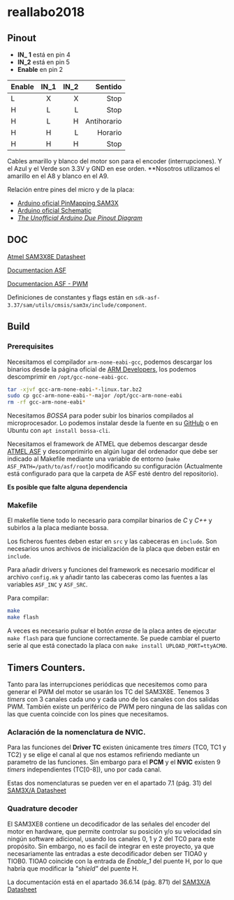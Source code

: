 # reallabo2018

## Pinout

- **IN_ 1** está en pin 4
- **IN_2** está en pin 5
- **Enable** en pin 2

| Enable    | IN\_1  | IN\_2  | Sentido      |
| ----------|:------:| ------:|-------------:|
| L         | X      | X      | Stop         |
| H         | L      | L      | Stop         |
| H         | L      | H      | Antihorario  |
| H         | H      | L      | Horario      |
| H         | H      | H      | Stop         |


Cables amarillo y blanco del motor son para el encoder (interrupciones).
Y el Azul y el Verde son 3.3V y GND en ese orden.
**Nosotros utilizamos el amarillo en el A8 y blanco en el A9.

Relación entre pines del micro y de la placa:
- [Arduino oficial PinMapping SAM3X](https://www.arduino.cc/en/Hacking/PinMappingSAM3X)
- [Arduino oficial Schematic](https://www.arduino.cc/en/uploads/Main/arduino-Due-schematic.pdf)
- [*The Unofficial Arduino Due Pinout Diagram*](http://www.robgray.com/temp/Due-pinout.svg)

## DOC
[Atmel SAM3X8E Datasheet][SAM3X/A Datasheet]

[Documentacion ASF](http://asf.atmel.com/docs/latest/)

[Documentacion ASF - PWM](http://asf.atmel.com/docs/latest/sam3x/html/sam_pwm_quickstart.html)

Definiciones de constantes y flags están en `sdk-asf-3.37/sam/utils/cmsis/sam3x/include/component`.

[SAM3X/A Datasheet]: http://ww1.microchip.com/downloads/en/DeviceDoc/Atmel-11057-32-bit-Cortex-M3-Microcontroller-SAM3X-SAM3A_Datasheet.pdf

## Build
### Prerequisites

Necesitamos el compilador `arm-none-eabi-gcc`, podemos descargar los binarios desde la página oficial de [ARM Developers](https://developer.arm.com/open-source/gnu-toolchain/gnu-rm/downloads), los podemos descomprimir en `/opt/gcc-none-eabi-gcc`.

```sh
tar -xjvf gcc-arm-none-eabi-*-linux.tar.bz2
sudo cp gcc-arm-none-eabi-*-major /opt/gcc-arm-none-eabi
rm -rf gcc-arm-none-eabi*
```

Necesitamos *BOSSA* para poder subir los binarios compilados al microprocesador. Lo podemos instalar desde la fuente en su [GitHub](https://github.com/shumatech/BOSSA) o en Ubuntu con `apt install bossa-cli`.

Necesitamos el framework de ATMEL que debemos descargar desde [ATMEL ASF] y descomprimirlo en algún lugar del ordenador que debe ser indicado al Makefile mediante una variable de entorno (`make ASF_PATH=/path/to/asf/root`)o modificando su configuración (Actualmente está configurado para que la carpeta de ASF esté dentro del repositorio).

**Es posible que falte alguna dependencia**

[ATMEL ASF]: https://www.microchip.com/avr-support/advanced-software-framework-(asf)

### Makefile
El makefile tiene todo lo necesario para compilar binarios de *C* y *C++* y subirlos a la placa mediante bossa.

Los ficheros fuentes deben estar en `src` y las cabeceras en `include`. Son necesarios unos archivos de inicialización de la placa que deben estár en `include`.

Para añadir drivers y funciones del framework es necesario modificar el archivo `config.mk` y añadir tanto las cabeceras como las fuentes a las variables `ASF_INC` y `ASF_SRC`.

Para compilar:
```sh
make
make flash
```

A veces es necesario pulsar el botón *erase* de la placa antes de ejecutar `make flash` para que funcione correctamente. Se puede cambiar el puerto serie al que está conectado la placa con `make install UPLOAD_PORT=ttyACM0`.

## Timers Counters.
Tanto para las interrupciones periódicas que necesitemos como para generar el PWM del motor se usarán los TC del SAM3X8E.
Tenemos 3 *timers* con 3 canales cada uno y cada uno de los canales con dos salidas PWM. También existe un periférico de PWM pero ninguna de las salidas con las que cuenta coincide con los pines que necesitamos.

### Aclaración de la nomenclatura de NVIC.
Para las funciones del **Driver TC** existen únicamente tres *timers* (TC0, TC1 y TC2) y se elige el canal al que nos estamos refiriendo mediante un parametro de las funciones. Sin embargo para el **PCM** y el **NVIC** existen 9 *timers* independientes (TC[0-8]), uno por cada canal.

Estas dos nomenclaturas se pueden ver en el apartado 7.1 (pág. 31) del [SAM3X/A Datasheet]

### Quadrature decoder
El SAM3XE8 contiene un decodificador de las señales del encoder del motor en hardware, que permite controlar su posición y/o su velocidad sin ningún software adicional, usando los canales 0, 1 y 2 del TC0 para este propósito. Sin embargo, no es facil de integrar en este proyecto, ya que necesariamente las entradas a este decodificador deben ser TIOA0 y TIOB0.
TIOA0 coincide con la entrada de *Enable_1* del puente H, por lo que habría que modificar la *"shield"* del puente H.

La documentación está en el apartado 36.6.14 (pág. 871) del [SAM3X/A Datasheet]
